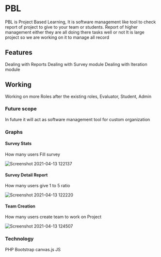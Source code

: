 # PBL
 PBL is Project Based Learning, 
 It is software management like tool to check report of project to give to your team or students.
 Report of higher management either they are all doing there tasks well or not
 It is large project so we are working on it to manage all record
 
  
  
## Features
 Dealing with Reports
 Dealing with Survey module
 Dealing with Iteration module


## Working
 Working on more Roles after the existing roles, Evaluator, Student, Admin



### Future scope
 In future it will act as software management tool for custom organization



### Graphs

#### Survey Stats
How many users Fill survey

![Screenshot 2021-04-13 122137](https://user-images.githubusercontent.com/58635184/114515650-03372c00-9c56-11eb-9a14-96893961941f.png)


#### Survey Detail Report
 How many users give 1 to 5 ratio 

![Screenshot 2021-04-13 122220](https://user-images.githubusercontent.com/58635184/114515339-ad628400-9c55-11eb-9ecb-7cb070aa3f97.png)

#### Team Creation
 How many users create team to work on Project

![Screenshot 2021-04-13 124507](https://user-images.githubusercontent.com/58635184/114515877-44c7d700-9c56-11eb-82ef-83b422269f8a.png)



### Technology
  PHP
  Bootstrap
  canvas.js
  JS
